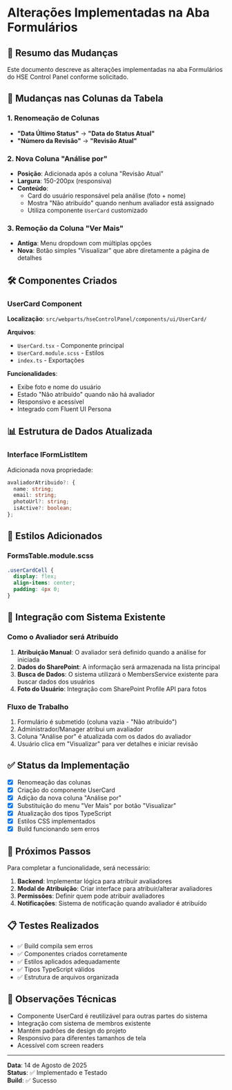 # Alterações Implementadas na Aba Formulários

## 📝 Resumo das Mudanças

Este documento descreve as alterações implementadas na aba Formulários do HSE Control Panel conforme solicitado.

## 🔄 Mudanças nas Colunas da Tabela

### 1. Renomeação de Colunas

- **"Data Último Status"** → **"Data do Status Atual"**
- **"Número da Revisão"** → **"Revisão Atual"**

### 2. Nova Coluna "Análise por"

- **Posição**: Adicionada após a coluna "Revisão Atual"
- **Largura**: 150-200px (responsiva)
- **Conteúdo**:
  - Card do usuário responsável pela análise (foto + nome)
  - Mostra "Não atribuído" quando nenhum avaliador está assignado
  - Utiliza componente `UserCard` customizado

### 3. Remoção da Coluna "Ver Mais"

- **Antiga**: Menu dropdown com múltiplas opções
- **Nova**: Botão simples "Visualizar" que abre diretamente a página de detalhes

## 🛠️ Componentes Criados

### UserCard Component

**Localização**: `src/webparts/hseControlPanel/components/ui/UserCard/`

**Arquivos**:

- `UserCard.tsx` - Componente principal
- `UserCard.module.scss` - Estilos
- `index.ts` - Exportações

**Funcionalidades**:

- Exibe foto e nome do usuário
- Estado "Não atribuído" quando não há avaliador
- Responsivo e acessível
- Integrado com Fluent UI Persona

## 📊 Estrutura de Dados Atualizada

### Interface IFormListItem

Adicionada nova propriedade:

```typescript
avaliadorAtribuido?: {
  name: string;
  email: string;
  photoUrl?: string;
  isActive?: boolean;
};
```

## 🎨 Estilos Adicionados

### FormsTable.module.scss

```scss
.userCardCell {
  display: flex;
  align-items: center;
  padding: 4px 0;
}
```

## 🔗 Integração com Sistema Existente

### Como o Avaliador será Atribuído

1. **Atribuição Manual**: O avaliador será definido quando a análise for iniciada
2. **Dados do SharePoint**: A informação será armazenada na lista principal
3. **Busca de Dados**: O sistema utilizará o MembersService existente para buscar dados dos usuários
4. **Foto do Usuário**: Integração com SharePoint Profile API para fotos

### Fluxo de Trabalho

1. Formulário é submetido (coluna vazia - "Não atribuído")
2. Administrador/Manager atribui um avaliador
3. Coluna "Análise por" é atualizada com os dados do avaliador
4. Usuário clica em "Visualizar" para ver detalhes e iniciar revisão

## ✅ Status da Implementação

- [x] Renomeação das colunas
- [x] Criação do componente UserCard
- [x] Adição da nova coluna "Análise por"
- [x] Substituição do menu "Ver Mais" por botão "Visualizar"
- [x] Atualização dos tipos TypeScript
- [x] Estilos CSS implementados
- [x] Build funcionando sem erros

## 🚀 Próximos Passos

Para completar a funcionalidade, será necessário:

1. **Backend**: Implementar lógica para atribuir avaliadores
2. **Modal de Atribuição**: Criar interface para atribuir/alterar avaliadores
3. **Permissões**: Definir quem pode atribuir avaliadores
4. **Notificações**: Sistema de notificação quando avaliador é atribuído

## 📋 Testes Realizados

- ✅ Build compila sem erros
- ✅ Componentes criados corretamente
- ✅ Estilos aplicados adequadamente
- ✅ Tipos TypeScript válidos
- ✅ Estrutura de arquivos organizada

## 📝 Observações Técnicas

- Componente UserCard é reutilizável para outras partes do sistema
- Integração com sistema de membros existente
- Mantém padrões de design do projeto
- Responsivo para diferentes tamanhos de tela
- Acessível com screen readers

---

**Data**: 14 de Agosto de 2025  
**Status**: ✅ Implementado e Testado  
**Build**: ✅ Sucesso
